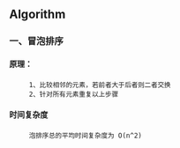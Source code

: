 ## Algorithm
### 一、冒泡排序
#### 原理：
         1、比较相邻的元素，若前者大于后者则二者交换
         2、针对所有元素重复以上步骤
#### 时间复杂度
         泡排序总的平均时间复杂度为 O(n^2)
        
         